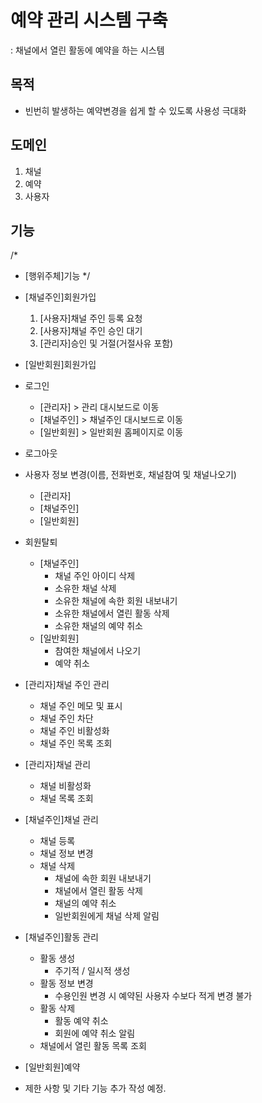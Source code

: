 # 예약 관리 시스템 구축
: 채널에서 열린 활동에 예약을 하는 시스템

## 목적
- 빈번히 발생하는 예약변경을 쉽게 할 수 있도록 사용성 극대화

## 도메인
1. 채널
2. 예약
3. 사용자

## 기능
/*
*  [행위주체]기능
   */

- [채널주인]회원가입
    1. [사용자]채널 주인 등록 요청
    2. [사용자]채널 주인 승인 대기
    3. [관리자]승인 및 거절(거절사유 포함)

- [일반회원]회원가입

- 로그인
    - [관리자]   > 관리 대시보드로 이동
    - [채널주인] > 채널주인 대시보드로 이동
    - [일반회원] > 일반회원 홈페이지로 이동
- 로그아웃

- 사용자 정보 변경(이름, 전화번호, 채널참여 및 채널나오기)
    - [관리자]
    - [채널주인]
    - [일반회원]

- 회원탈퇴
    - [채널주인]
        - 채널 주인 아이디 삭제
        - 소유한 채널 삭제
        - 소유한 채널에 속한 회원 내보내기
        - 소유한 채널에서 열린 활동 삭제
        - 소유한 채널의 예약 취소
    - [일반회원]
        - 참여한 채널에서 나오기
        - 예약 취소

- [관리자]채널 주인 관리
    - 채널 주인 메모 및 표시
    - 채널 주인 차단
    - 채널 주인 비활성화
    - 채널 주인 목록 조회

- [관리자]채널 관리
    - 채널 비활성화
    - 채널 목록 조회

- [채널주인]채널 관리
    - 채널 등록
    - 채널 정보 변경
    - 채널 삭제
        - 채널에 속한 회원 내보내기
        - 채널에서 열린 활동 삭제
        - 채널의 예약 취소
        - 일반회원에게 채널 삭제 알림

- [채널주인]활동 관리
    - 활동 생성
        - 주기적 / 일시적 생성
    - 활동 정보 변경
        - 수용인원 변경 시 예약된 사용자 수보다 적게 변경 불가
    - 활동 삭제
        - 활동 예약 취소
        - 회원에 예약 취소 알림
    - 채널에서 열린 활동 목록 조회

- [일반회원]예약

- 제한 사항 및 기타 기능 추가 작성 예정.
  
